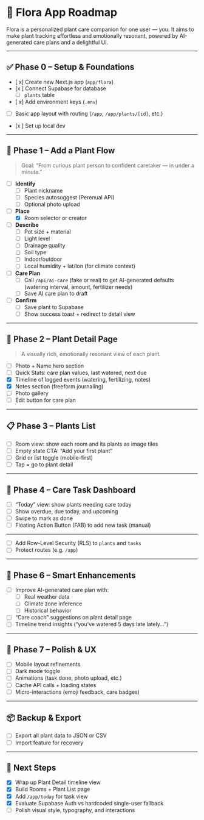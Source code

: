 # 🌿 Flora App Roadmap

Flora is a personalized plant care companion for one user — you. It aims to make plant tracking effortless and emotionally resonant, powered by AI-generated care plans and a delightful UI.

---

## ✅ Phase 0 – Setup & Foundations

- [ x] Create new Next.js app (`app/flora`)
- [x ] Connect Supabase for database
  - [ ] `plants` table
- [ x] Add environment keys (`.env`)
- [ ] Basic app layout with routing (`/app`, `/app/plants/[id]`, etc.)
- [x ] Set up local dev 

---

## 🌱 Phase 1 – Add a Plant Flow

> Goal: “From curious plant person to confident caretaker — in under a minute.”

- [ ] **Identify**
  - [ ] Plant nickname
  - [ ] Species autosuggest (Perenual API)
  - [ ] Optional photo upload

- [ ] **Place**
  - [x] Room selector or creator

- [ ] **Describe**
  - [ ] Pot size + material
  - [ ] Light level
  - [ ] Drainage quality
  - [ ] Soil type
  - [ ] Indoor/outdoor
  - [ ] Local humidity + lat/lon (for climate context)

- [ ] **Care Plan**
  - [ ] Call `/api/ai-care` (fake or real) to get AI-generated defaults (watering interval, amount, fertilizer needs)
  - [ ] Save AI care plan to draft

- [ ] **Confirm**
  - [ ] Save plant to Supabase
  - [ ] Show success toast + redirect to detail view

---

## 🌿 Phase 2 – Plant Detail Page

> A visually rich, emotionally resonant view of each plant.

- [ ] Photo + Name hero section
- [ ] Quick Stats: care plan values, last watered, next due
- [x] Timeline of logged events (watering, fertilizing, notes)
- [x] Notes section (freeform journaling)
- [ ] Photo gallery
- [ ] Edit button for care plan

---

## 📋 Phase 3 – Plants List

- [ ] Room view: show each room and its plants as image tiles
- [ ] Empty state CTA: “Add your first plant”
- [ ] Grid or list toggle (mobile-first)
- [ ] Tap = go to plant detail

---

## 📅 Phase 4 – Care Task Dashboard

- [ ] “Today” view: show plants needing care today
- [ ] Show overdue, due today, and upcoming
- [ ] Swipe to mark as done
- [ ] Floating Action Button (FAB) to add new task (manual)

---

- [ ] Add Row-Level Security (RLS) to `plants` and `tasks`
- [ ] Protect routes (e.g. `/app`)

---

## 🧠 Phase 6 – Smart Enhancements

- [ ] Improve AI-generated care plan with:
  - [ ] Real weather data
  - [ ] Climate zone inference
  - [ ] Historical behavior
- [ ] “Care coach” suggestions on plant detail page
- [ ] Timeline trend insights (“you’ve watered 5 days late lately…”)

---

## 🧪 Phase 7 – Polish & UX

- [ ] Mobile layout refinements
- [ ] Dark mode toggle
- [ ] Animations (task done, photo upload, etc.)
- [ ] Cache API calls + loading states
- [ ] Micro-interactions (emoji feedback, care badges)

---

## 📦  Backup & Export

- [ ] Export all plant data to JSON or CSV
- [ ] Import feature for recovery

---

## 🧭 Next Steps

- [x] Wrap up Plant Detail timeline view
- [x] Build Rooms + Plant List page
- [x] Add `/app/today` for task view
- [x] Evaluate Supabase Auth vs hardcoded single-user fallback
- [ ] Polish visual style, typography, and interactions
